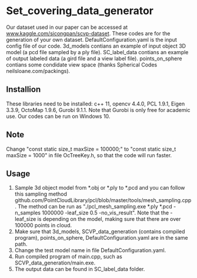 # Set_covering_data_generator
Our dataset used in our paper can be accessed at www.kaggle.com/sicongpan/scvp-dataset.
These codes are for the generation of your own dataset.
DefaultConfiguration.yaml is the input config file of our code.
3d_models contians an example of input object 3D model (a pcd file sampled by a ply file).
SC_label_data contians an example of output labeled data (a gird file and a view label file).
points_on_sphere contians some condidate view space (thanks Spherical Codes neilsloane.com/packings).
## Installion
These libraries need to be installed: c++ 11, opencv 4.4.0, PCL 1.9.1, Eigen 3.3.9, OctoMap 1.9.6, Gurobi 9.1.1.
Note that Gurobi is only free for academic use.
Our codes can be run on Windows 10.
## Note
Change "const static size_t maxSize = 100000;" to "const static size_t maxSize = 1000" in file OcTreeKey.h, so that the code will run faster.
## Usage
1. Sample 3d object model from *.obj or *.ply to *.pcd and you can follow this sampling method github.com/PointCloudLibrary/pcl/blob/master/tools/mesh_sampling.cpp. The method can be run as "./pcl_mesh_sampling.exe *.ply *.pcd -n_samples 1000000 -leaf_size 0.5 -no_vis_result". Note that the -leaf_size is depending on the model, making sure that there are over 100000 points in cloud.
2. Make sure that 3d_models, SCVP_data_generation (contains compiled program), points_on_sphere, DefaultConfiguration.yaml are in the same path.
3. Change the test model name in file DefaultConfiguration.yaml.
4. Run compiled program of main.cpp, such as SCVP_data_generation/main.exe.
5. The output data can be found in SC_label_data folder.
